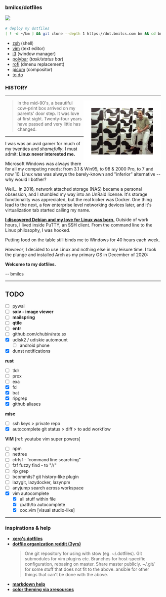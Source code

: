 
### bmilcs/dotfiles

<kbd>
<a href="img/rice-2021-05-30.png"><img src="img/rice-2021-05-30.png"></a>
</kbd>

``` bash
# deploy my dotfiles
[ ! -d ~/bm ] && git clone --depth 1 https://dot.bmilcs.com bm && cd bm && ./install.sh
```

- [zsh](/zsh/.config/zsh/) (shell)
- [vim](/vim/.config/nvim) (text editor)
- [i3](/opt/i3/.config/i3) (window manager)
- [polybar](/opt/polybar/.config/polybar/) (*task/status bar*)
- [rofi](/opt/rofi/.config/rofi) (dmenu replacement)
- [picom](/opt/picom/.config/picom/config) (compositor)
- [to do](#todo)

### HISTORY
---
<img align="right" src="img/gw.jpeg" width=200 style="border: 25px solid white">

> In the mid-90's, a beautiful cow-print box arrived on my parents' door step.  It was love at first sight. Twenty-four years have passed and very little has changed. 

---

I was was an avid gamer for much of my twenties and *shamefully*, I must admit: **Linux never interested me.**

Microsoft Windows was always there for all my computing needs: from 3.1 & Win95, to 98 & 2000 Pro, to 7 and now 10. Linux was 
was always the barely-known and "inferior" alternative -- why would I bother?

Well... In 2016, network attached storage (NAS) became a personal obsession, and I stumbled my way into an UnRaid license.
It's storage functionality was appreciated, but the real kicker was Docker. One thing lead to the next, a few 
enterprise level networking devices later, and it's virtualization tab started calling my name.

[**I discovered Debian and my love for Linux was born.**](https://github.com/bmilcs/linux) Outside of work hours, I lived inside PuTTY, an SSH client. From the command line to the Linux philosophy, I was hooked.

Putting food on the table still binds me to Windows for 40 hours each week.

*However*, I decided to use Linux and nothing else in my leisure time. I took the plunge 
and installed Arch as my primary OS in December of 2020:

**Welcome to my dotfiles.** 

-- bmilcs

---

<a name="todo"/>

## TODO

- [ ] pywal
- [ ] **sxiv - image viewer**
- [ ] **mailspring** 
- [ ] **qtile**
- [ ] **entr**
- [ ] github.com/chubin/rate.sx
- [x] udisk2 / udiskie automount
  - [ ] android phone 
- [x] dunst notifications

**rust**

- [ ] tldr
- [ ] prox
- [ ] exa
- [x] fd
- [x] bat
- [x] ripgrep
- [x] github aliases

**misc**
- [ ] ssh keys > private repo
- [x] autocomplete git status > diff > to add workflow

**VIM** [ref: youtube vim super powers]
- [ ] npm
- [ ] nettree
- [ ] ctrlsf - 'command line searching"
- [ ] fzf fuzzy find - to "//"
- [ ] rip grep
- [ ] bcommits? git history-like plugin
- [ ] lazygit, lazydocker, lazynpm
- [ ] anyjump search across workspace
- [x] vim autocomplete
    - [x]  all stuff within file 
    - [x]  /path/to autocomplete
    - [x] coc.vim [visual studio-like]

---

### inspirations & help

- [**xero's dotfiles**](https://github.com/xero/dotfiles)
- [**dotfile organization reddit (3yrs)**](https://www.reddit.com/r/linux/comments/61dbym/managing_dotfiles_a_survey/) 
  > One git repository for using with stow (eg. ~/.dotfiles). Git submodules for vim plugins etc. Branches for host-specific configuration, rebasing on master. Share master publicly.
  > ~/.git/ for some stuff that does not fit to the above.
  > ansible for other things that can't be done with the above.
- [**markdown help**](https://guides.github.com/features/mastering-markdown/)
- [**color theming via xresources**](https://www.reddit.com/r/unixporn/comments/8giij5/guide_defining_program_colors_through_xresources/)

